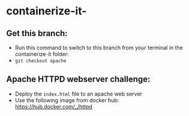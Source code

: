 # containerize-it-

## Get this branch:

* Run this command to switch to this branch from your terminal in the containerize-it folder:  
* `git checkout apache`

## Apache HTTPD webserver challenge:

* Deploy the `index.html` file to an apache web server
* Use the following image from docker hub: https://hub.docker.com/_/httpd